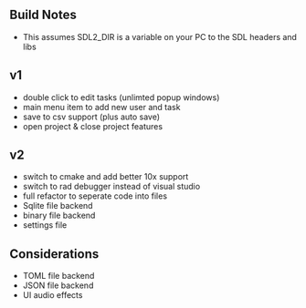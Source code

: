 ## Build Notes
- This assumes SDL2_DIR is a variable on your PC to the SDL headers and libs

## v1
- double click to edit tasks (unlimted popup windows)
- main menu item to add new user and task
- save to csv support (plus auto save)
- open project & close project features

## v2
- switch to cmake and add better 10x support
- switch to rad debugger instead of visual studio
- full refactor to seperate code into files
- Sqlite file backend
- binary file backend
- settings file

## Considerations
- TOML file backend
- JSON file backend
- UI audio effects